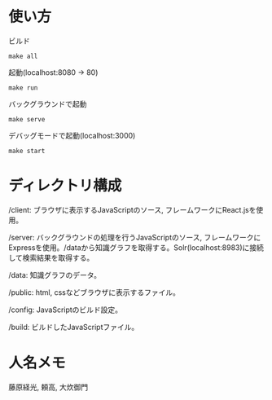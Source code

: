 # 使い方
ビルド

`make all`

起動(localhost:8080 -> 80)

`make run`

バックグラウンドで起動

`make serve`

デバッグモードで起動(localhost:3000)

`make start`

# ディレクトリ構成
/client: ブラウザに表示するJavaScriptのソース, フレームワークにReact.jsを使用。

/server: バックグラウンドの処理を行うJavaScriptのソース, フレームワークにExpressを使用。/dataから知識グラフを取得する。Solr(localhost:8983)に接続して検索結果を取得する。

/data: 知識グラフのデータ。

/public: html, cssなどブラウザに表示するファイル。

/config: JavaScriptのビルド設定。

/build: ビルドしたJavaScriptファイル。

# 人名メモ
藤原経光, 頼高, 大炊御門
